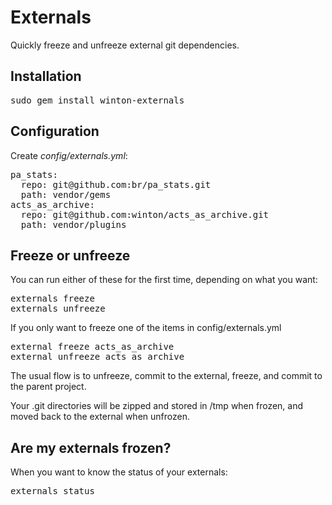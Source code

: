 Externals
=========

Quickly freeze and unfreeze external git dependencies.

Installation
------------

<pre>
sudo gem install winton-externals
</pre>

Configuration
-------------

Create *config/externals.yml*:

<pre>
pa_stats:
  repo: git@github.com:br/pa_stats.git
  path: vendor/gems
acts_as_archive:
  repo: git@github.com:winton/acts_as_archive.git
  path: vendor/plugins
</pre>

Freeze or unfreeze
------------------

You can run either of these for the first time, depending on what you want:

<pre>
externals freeze
externals unfreeze
</pre>

If you only want to freeze one of the items in config/externals.yml

<pre>
external freeze acts_as_archive
external unfreeze acts_as_archive
</pre>

The usual flow is to unfreeze, commit to the external, freeze, and commit to the parent project.

Your .git directories will be zipped and stored in /tmp when frozen, and moved back to the external when unfrozen.

Are my externals frozen?
------------------------

When you want to know the status of your externals:

<pre>
externals status
</pre>